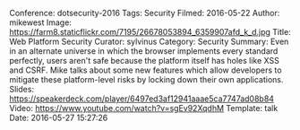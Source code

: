 Conference: dotsecurity-2016
Tags: Security
Filmed: 2016-05-22
Author: mikewest
Image: https://farm8.staticflickr.com/7195/26678053894_6359907afd_k_d.jpg
Title: Web Platform Security
Curator: sylvinus
Category: Security
Summary: Even in an alternate universe in which the browser implements every standard perfectly, users aren't safe because the platform itself has holes like XSS and CSRF. Mike talks about some new features which allow developers to mitigate these platform-level risks by locking down their own applications.
Slides: https://speakerdeck.com/player/6497ed3af12941aaae5ca7747ad08b84
Video: https://www.youtube.com/watch?v=sgEv92XqdhM
Template: talk
Date: 2016-05-27 15:27:26